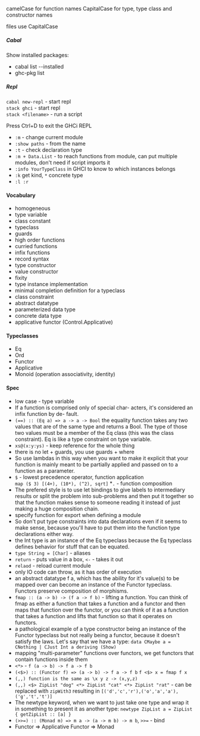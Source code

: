 
camelCase for function names
CapitalCase for type, type class and constructor names

files use CapitalCase

##### Cabal
Show installed packages:  
* cabal list --installed
* ghc-pkg list

##### Repl
```cabal new-repl``` - start repl  
```stack ghci``` - start repl  
```stack <filename>``` - run a script  

Press Ctrl+D to exit the GHCi REPL  
* ```:m``` - change current module  
* ```:show paths``` - from the name
* ```:t``` - check declaration type  
* ```:m + Data.List``` - to reach functions from module,
    can put multiple modules, don't need if script
    imports it
* ```:info YourTypeClass``` in GHCI to know to which 
    instances belongs
* ```:k``` get kind, ```*``` concrete type
* ```:l :r```

#### Vocabulary
* homogeneous
* type variable
* class constant
* typeclass
* guards
* high order functions
* curried functions
* infix functions
* record syntax
* type constructor
* value constructor
* fixity
* type instance implementation
* minimal completion definition for a typeclass
* class constraint
* abstract datatype 
* parameterized data type
* concrete data type
* applicative functor (Control.Applicative)

#### Typeclasses
* Eq
* Ord
* Functor
* Applicative
* Monoid (operation associativity, identity)

#### Spec
* low case - type variable
* If a function is comprised only of special char-
    acters, it's considered an infix function by de-
    fault.
* ```(==) :: (Eq a) => a -> a -> Bool```
    the equality function takes
    any two values that are of the same type and returns a Bool. 
    The type of those two values must be
    a member of the Eq class (this was the class constraint).
    Eq is like a type constraint on type variable.
* ```xs@(x:y:ys)``` - keep reference for the whole thing    
* there is no let + guards, you use guards + where    
* So use lambdas in this way when you want to make it explicit 
    that your function is mainly meant
    to be partially applied and passed on to a function as a parameter.
* ```$``` - lowest precedence operator, function application  
    ```map ($ 3) [(4+), (10*), (^2), sqrt]```
*```.``` - function composition
* The prefered style is to use let bindings to give labels to intermediary results or split the problem
    into sub-problems and then put it together so that the function makes sense to someone reading
    it instead of just making a huge composition chain.
* specify function for export when defining a module
* So don't put type constraints into data declarations even if it seems to make sense, 
    because you'll have to put them into the function type declarations either way.
* the Int type is an instance of the Eq typeclass because the Eq typeclass defines
    behavior for stuff that can be equated.
* ```type String = [Char]``` - aliases
* ```return``` - puts value in a box, ```<-``` - takes it out
* ```relaod``` - reload current module
* only IO code can throw, as it has order of execution
* an abstract datatype f a, which has the ability for it's value(s) to be mapped over 
    can become an instance of the Functor typeclass. Functors preserve composition of morphisms.
* ```fmap :: (a -> b) -> (f a -> f b)``` - lifting a function. 
    You can think of fmap as either a function that takes a function and a functor and then maps that
    function over the functor, or you can think of it as a function that takes a function and lifts that
    function so that it operates on functors.
* a pathological example of a type constructor being an instance of the Functor
      typeclass but not really being a functor, because it doesn't satisfy the laws. Let's say that we have
      a type:
      ```data CMaybe a = CNothing | CJust Int a deriving (Show)```
* mapping "multi-parameter" functions over functors, we get functors that contain
  functions inside them
* ```<*>``` - ```f (a -> b) -> f a -> f b```
* ```(<$>) :: (Functor f) => (a -> b) -> f a -> f b```
  ```f <$> x = fmap f x```
* ```(,,) function is the same as \x y z -> (x,y,z)```
* ```(,,) <$> ZipList "dog" <*> ZipList "cat" <*> ZipList "rat"``` - can be replaced with ```zipWith3``` resulting in
    ```[('d','c','r'),('o','a','a'),('g','t','t')]```
* The newtype keyword, when we want to just take one type and wrap it in something to present it as another type:
    ```newtype ZipList a = ZipList { getZipList :: [a] }```
* ```(>>=) :: (Monad m) => m a -> (a -> m b) -> m b```, ```>>=``` - bind
* Functor => Applicative Functor => Monad